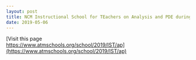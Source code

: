 ```yaml
---
layout: post
title: NCM Instructional School for TEachers on Analysis and PDE during May 6-18, 2019.
date: 2019-05-06
---
```


[Visit this page <br>
https://www.atmschools.org/school/2019/IST/ap](https://www.atmschools.org/school/2019/IST/ap)
